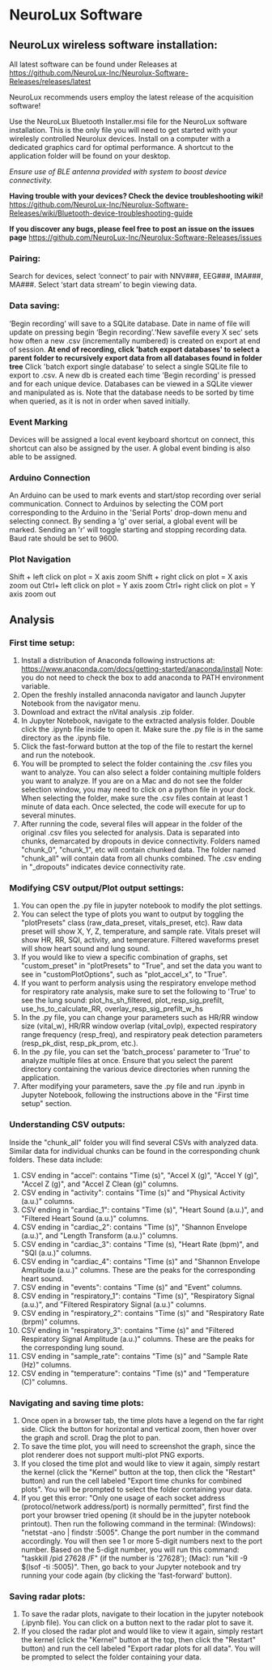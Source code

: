 # NeuroLux Software
## NeuroLux wireless software installation:
All latest software can be found under Releases at https://github.com/NeuroLux-Inc/Neurolux-Software-Releases/releases/latest

NeuroLux recommends users employ the latest release of the acquisition software!

Use the NeuroLux Bluetooth Installer.msi file for the NeuroLux software installation. This is the only file you will need to get started with your wirelesly controlled Neurolux devices. Install on a computer with a dedicated graphics card for optimal performance. A shortcut to the application folder will be found on your desktop.

*Ensure use of BLE antenna provided with system to boost device connectivity.*

**Having trouble with your devices? Check the device troubleshooting wiki!**
https://github.com/NeuroLux-Inc/Neurolux-Software-Releases/wiki/Bluetooth-device-troubleshooting-guide

**If you discover any bugs, please feel free to post an issue on the issues page** 
https://github.com/NeuroLux-Inc/Neurolux-Software-Releases/issues

### Pairing:
Search for devices, select ‘connect’ to pair with NNV###, EEG###, IMA###, MA###. Select ‘start data stream’ to begin viewing data.

### Data saving:
‘Begin recording’ will save to a SQLite database. Date in name of file will update on pressing begin ‘Begin recording’.‘New savefile every X sec’ sets how often a new .csv (incrementally numbered) is created on export at end of session. **At end of recording, click 'batch export databases' to select a parent folder to recursively export data from all databases found in folder tree** Click 'batch export single database' to select a single SQLite file to export to .csv. A new db is created each time 'Begin recording' is pressed and for each unique device. Databases can be viewed in a SQLite viewer and manipulated as is. Note that the database needs to be sorted by time when queried, as it is not in order when saved initially. 

### Event Marking
Devices will be assigned a local event keyboard shortcut on connect, this shortcut can also be assigned by the user. A global event binding is also able to be assigned.

### Arduino Connection
An Arduino can be used to mark events and start/stop recording over serial communication. Connect to Arduinos by selecting the COM port corresponding to the Arduino in the 'Serial Ports' drop-down menu and selecting connect. By sending a 'g' over serial, a global event will be marked. Sending an 'r' will toggle starting and stopping recording data. Baud rate should be set to 9600.

### Plot Navigation
Shift + left click on plot = X axis zoom
Shift + right click on plot = X axis zoom out
Ctrl+ left click on plot = Y axis zoom
Ctrl+ right click on plot = Y axis zoom out

## Analysis

### First time setup:
1. Install a distribution of Anaconda following instructions at: https://www.anaconda.com/docs/getting-started/anaconda/install
   Note: you do not need to check the box to add anaconda to PATH environment variable.
2. Open the freshly installed annaconda navigator and launch Jupyter Notebook from the navigator menu.
3. Download and extract the nVital analysis .zip folder.
4. In Jupyter Notebook, navigate to the extracted analysis folder. Double click the .ipynb file inside to open it. Make sure the .py file is in the same directory as the .ipynb file.
5. Click the fast-forward button at the top of the file to restart the kernel and run the notebook. 
6. You will be prompted to select the folder containing the .csv files you want to analyze. You can also select a folder containing multiple folders you want to analyze. If you are on a Mac and do not see the folder selection window, you may need to click on a python file in your dock. When selecting the folder, make sure the .csv files contain at least 1 minute of data each. Once selected, the code will execute for up to several minutes.
7. After running the code, several files will appear in the folder of the original .csv files you selected for analysis. Data is separated into chunks, demarcated by dropouts in device connectivity. Folders named "chunk_0", "chunk_1", etc will contain chunked data. The folder named "chunk_all" will contain data from all chunks combined. The .csv ending in "_dropouts" indicates device connectivity rate. 

### Modifying CSV output/Plot output settings:
1. You can open the .py file in jupyter notebook to modify the plot settings.
2. You can select the type of plots you want to output by toggling the "plotPresets" class (raw_data_preset, vitals_preset, etc). Raw data preset will show X, Y, Z, temperature, and sample rate. Vitals preset will show HR, RR, SQI, activity, and temperature. Filtered waveforms preset will show heart sound and lung sound. 
3. If you would like to view a specific combination of graphs, set "custom_preset" in "plotPresets" to "True", and set the data you want to see in "customPlotOptions", such as "plot_accel_x", to "True". 
4. If you want to perform analysis using the respiratory envelope method for respiratory rate analysis, make sure to set the following to 'True' to see the lung sound: plot_hs_sh_filtered, plot_resp_sig_prefilt, use_hs_to_calculate_RR, overlay_resp_sig_prefilt_w_hs
5. In the .py file, you can change your parameters such as HR/RR window size (vital_w), HR/RR window overlap (vital_ovlp), expected respiratory range frequency (resp_freq), and respiratory peak detection parameters (resp_pk_dist, resp_pk_prom, etc.).
6. In the .py file, you can set the 'batch_process' parameter to 'True' to analyze multiple files at once. Ensure that you select the parent directory containing the various device directories when running the application.
7. After modifying your parameters, save the .py file and run .ipynb in Jupyter Notebook, following the instructions above in the "First time setup" section.

### Understanding CSV outputs:
Inside the "chunk_all" folder you will find several CSVs with analyzed data. Similar data for individual chunks can be found in the corresponding chunk folders. These data include:
   1. CSV ending in "accel": contains "Time (s)", "Accel X (g)", "Accel Y (g)", "Accel Z (g)", and "Accel Z Clean (g)" columns.
   2. CSV ending in "activity": contains "Time (s)" and "Physical Activity (a.u.)" columns.
   3. CSV ending in "cardiac_1": contains "Time (s)", "Heart Sound (a.u.)", and "Filtered Heart Sound (a.u.)" columns.
   4. CSV ending in "cardiac_2": contains "Time (s)", "Shannon Envelope (a.u.)", and "Length Transform (a.u.)" columns.
   5. CSV ending in "cardiac_3": contains "Time (s), "Heart Rate (bpm)",  and "SQI (a.u.)" columns.
   6. CSV ending in "cardiac_4": contains "Time (s)" and "Shannon Envelope Amplitude (a.u.)" columns. These are the peaks for the corresponding heart sound.
   7. CSV ending in "events": contains "Time (s)" and "Event" columns.
   8. CSV ending in "respiratory_1": contains "Time (s)", "Respiratory Signal (a.u.)", and "Filtered Respiratory Signal (a.u.)" columns.
   9. CSV ending in "respiratory_2": contains "Time (s)" and "Respiratory Rate (brpm)" columns.
   10. CSV ending in "respiratory_3": contains "Time (s)" and "Filtered Respiratory Signal Amplitude (a.u.)" columns. These are the peaks for the corresponding lung sound.
   11. CSV ending in "sample_rate": contains "Time (s)" and "Sample Rate (Hz)" columns. 
   12. CSV ending in "temperature": contains "Time (s)" and "Temperature (C)" columns.
   
### Navigating and saving time plots:
1. Once open in a browser tab, the time plots have a legend on the far right side. Click the button for horizontal and vertical zoom, then hover over the graph and scroll. Drag the plot to pan. 
2. To save the time plot, you will need to screenshot the graph, since the plot renderer does not support multi-plot PNG exports. 
3. If you closed the time plot and would like to view it again, simply restart the kernel (click the "Kernel" button at the top, then click the "Restart" button) and run the cell labeled "Export time chunks for combined plots". You will be prompted to select the folder containing your data. 
4. If you get this error: "Only one usage of each socket address (protocol/network address/port) is normally permitted", first find the port your browser tried opening (it should be in the jupyter notebook printout). Then run the following command in the terminal: (Windows): "netstat -ano | findstr :5005". Change the port number in the command accordingly. You will then see 1 or more 5-digit numbers next to the port number. Based on the 5-digit number, you will run this command: "taskkill /pid 27628 /F" (if the number is '27628'); (Mac): run "kill -9 $(lsof -ti :5005)". Then, go back to your Jupyter notebook and try running your code again (by clicking the 'fast-forward' button). 

### Saving radar plots:
1. To save the radar plots, navigate to their location in the jupyter notebook (.ipynb file). You can click on a button next to the radar plot to save it. 
2. If you closed the radar plot and would like to view it again, simply restart the kernel (click the "Kernel" button at the top, then click the "Restart" button) and run the cell labeled "Export radar plots for all data". You will be prompted to select the folder containing your data. 
